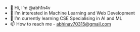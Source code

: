 - 👋 Hi, I’m @abh1n4v
- 👀 I’m interested in Machine Learning and Web Development
- 🌱 I’m currently learning CSE Specialising in AI and ML
- 📫 How to reach me -  abhinav70315@gmail.com

<!---
abh1n4v/abh1n4v is a ✨ special ✨ repository because its `README.md` (this file) appears on your GitHub profile.
You can click the Preview link to take a look at your changes.
--->
